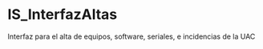 IS_InterfazAltas
================

Interfaz para el alta de equipos, software, seriales, e incidencias de la UAC
